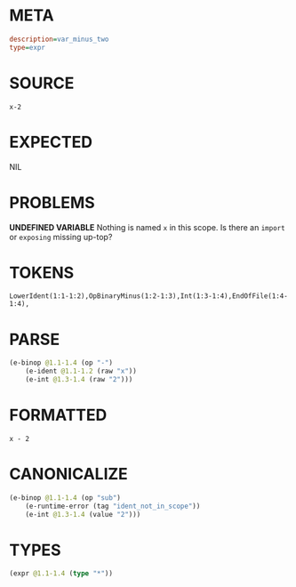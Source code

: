 # META
~~~ini
description=var_minus_two
type=expr
~~~
# SOURCE
~~~roc
x-2
~~~
# EXPECTED
NIL
# PROBLEMS
**UNDEFINED VARIABLE**
Nothing is named `x` in this scope.
Is there an `import` or `exposing` missing up-top?

# TOKENS
~~~zig
LowerIdent(1:1-1:2),OpBinaryMinus(1:2-1:3),Int(1:3-1:4),EndOfFile(1:4-1:4),
~~~
# PARSE
~~~clojure
(e-binop @1.1-1.4 (op "-")
	(e-ident @1.1-1.2 (raw "x"))
	(e-int @1.3-1.4 (raw "2")))
~~~
# FORMATTED
~~~roc
x - 2
~~~
# CANONICALIZE
~~~clojure
(e-binop @1.1-1.4 (op "sub")
	(e-runtime-error (tag "ident_not_in_scope"))
	(e-int @1.3-1.4 (value "2")))
~~~
# TYPES
~~~clojure
(expr @1.1-1.4 (type "*"))
~~~
